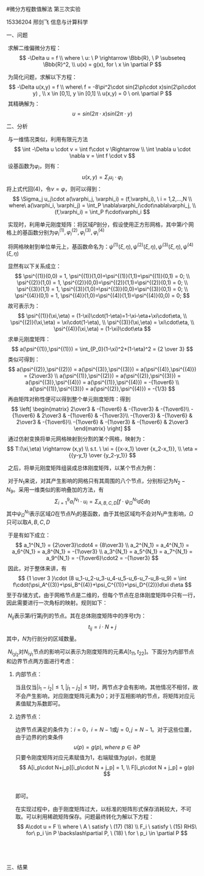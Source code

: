 #微分方程数值解法 第三次实验

15336204 邢剑飞 信息与计算科学



一、问题

​	求解二维偏微分方程：
$$
-\Delta u = f \\
where \ u: \ P \rightarrow \Bbb{R}, \ P \subseteq \Bbb{R}^2, \\
u(x) = g(x), for \ x \in \partial P
$$


​	为简化问题，求解以下方程：
$$
-\Delta u(x,y) = f \\
 where\  f = -8\pi^2\cdot sin(2\pi\cdot x)sin(2\pi\cdot y) , \\
x \in [0,1], y \in [0,1] \\
 u(x,y) = 0  \ on\ \partial P
$$
​	其精确解为：
$$
u = sin(2\pi\cdot x)sin(2\pi\cdot y)
$$


二、分析

​	与一维情况类似，利用有限元方法
$$
\int -\Delta u \cdot v = \int f\cdot v \Rightarrow \\
\int \nabla u \cdot \nabla v = \int f \cdot v
$$
​	设基函数为$\varphi_i$，则有：
$$
u(x,y) = \Sigma_i u_i \cdot \varphi_i
$$
​	将上式代回(4)，令$v=\varphi$，则可以得到：
$$
\Sigma_j u_j\cdot a(\varphi_j, \varphi_i) = (f,\varphi_i), \ i = 1,2,...,N \\
where\ a(\varphi_i, \varphi_j) = \int_P \nabla\varphi_i\cdot\nabla\varphi_j, \\
(f,\varphi_i) = \int_P f\cdot\varphi_i
$$


​	实现时，利用单元刚度矩阵：将区域$P$剖分，假设使用正方形网格，其中第$i$个网格上的基函数分别为$\varphi_i^{(1)},\varphi_i^{(2)},\varphi_i^{(3)},\varphi_i^{(4)}$

​	将网格映射到单位单元上，基函数命名为：$\psi^{(1)}(\xi,\eta),\psi^{(2)}(\xi,\eta),\psi^{(3)}(\xi,\eta),\psi^{(4)}(\xi,\eta)$

​	显然有以下关系成立：
$$
\psi^{(1)}(0,0) = 1, \psi^{(1)}(1,0)=\psi^{(1)}(1,1)=\psi^{(1)}(0,1) = 0; \\
\psi^{(2)}(1,0) = 1, \psi^{(2)}(0,0)=\psi^{(2)}(1,1)=\psi^{(2)}(0,1) = 0; \\
\psi^{(3)}(1,1) = 1, \psi^{(3)}(1,0)=\psi^{(3)}(0,0)=\psi^{(3)}(0,1) = 0; \\
\psi^{(4)}(0,1) = 1, \psi^{(4)}(1,0)=\psi^{(4)}(1,1)=\psi^{(4)}(0,0) = 0;
$$
​	故可表示为：
$$
\psi^{(1)}(\xi,\eta) = (1-\xi)\cdot(1-\eta)=1-\xi-\eta+\xi\cdot\eta, \\
\psi^{(2)}(\xi,\eta) = \xi\cdot(1-\eta), \\
\psi^{(3)}(\xi,\eta) = \xi\cdot\eta, \\
\psi^{(4)}(\xi,\eta) = (1-\xi)\cdot\eta
$$
​	求单元刚度矩阵：
$$
a(\psi^{(1)},\psi^{(1)}) = \int_{P_0}(1-\xi)^2+(1-\eta)^2 = {2 \over 3}
$$
​	类似可得到：
$$
a(\psi^{(2)},\psi^{(2)}) = a(\psi^{(3)},\psi^{(3)}) = a(\psi^{(4)},\psi^{(4)}) = {2\over3} \\
a(\psi^{(1)},\psi^{(2)}) = a(\psi^{(2)},\psi^{(3)}) = a(\psi^{(3)},\psi^{(4)}) = a(\psi^{(1)},\psi^{(4)}) = -{1\over6} \\
a(\psi^{(1)},\psi^{(3)}) = a(\psi^{(2)},\psi^{(4)}) = -{1/3}
$$
​	再由矩阵对称性便可以得到整个单元刚度矩阵：得到
$$
\left[
 \begin{matrix}   
   2\over3 & -{1\over6} & -{1\over3} & -{1\over6}\\
   -{1\over6} & 2\over3 & -{1\over6} & -{1\over3}\\
   -{1\over3} & -{1\over6} & 2\over3 & -{1\over6}\\
   -{1\over6} & -{1\over3} & -{1\over6} & 2\over3
  \end{matrix}
  \right]
$$
​	通过仿射变换将单元网格映射到分割的某个网格，映射为：
$$
T:(\xi,\eta) \rightarrow (x,y) \\
s.t. \ \xi = {{x-x_1} \over {x_2-x_1}}, \\
\eta = {{y-y_1} \over {y_2-y_1}}
$$


​	之后，将单元刚度矩阵组装成总体刚度矩阵，以某个节点为例：   



​	对于$N_1$来说，对其产生影响的网格只有其周围的八个节点，分别标记为$N_2 -N_9$。采用一维类似的影响叠加的方法，有
$$
\Sigma_{i=1}^9 a_i^{N_1}\cdot u_i = \Sigma_{A,B,C,D}\int f\cdot \psi_\Omega^{N_1} d\xi d\eta
$$
​	其中$\psi_\Omega^{N_1}$表示区域$\Omega$在节点$N_1$的基函数，由于其他区域均不会对$N_1$产生影响，$\Omega$只可以取$A,B,C,D$

​	于是有如下成立：
$$
a_1^{N_1} = {2\over3}\cdot4 = {8\over3} \\
a_2^{N_1} = a_4^{N_1} = a_6^{N_1} = a_8^{N_1} = -{1\over3} \\
a_3^{N_1} = a_5^{N_1} = a_7^{N_1} = a_9^{N_1} = -{1\over6}\cdot2 = -{1\over3}
$$
​	因此，对于整体来讲，有
$$
{1 \over 3 }\cdot (8 u_1-u_2-u_3-u_4-u_5-u_6-u_7-u_8-u_9) = \int f\cdot(\psi_A^{(3)}+\psi_B^{(4)}+\psi_C^{(1)}+\psi_D^{(2)})d\xi d\eta
$$
​	至于存储方式，由于网格节点是二维的，但每个节点在总体刚度矩阵中只有一行，因此需要进行一次角标的映射。规则如下：



​	$N_{ij}$表示第$i$行第$j$列的节点。其在总体刚度矩阵中的序号$t$为：
$$
t_{ij} = i\cdot N + j
$$
​	其中，$N$为行剖分的区域数量。

​	$N_{i_2 j_2}$对$N_{i_1 j_1}$节点的影响可以表示为刚度矩阵的元素$A[t_{11},t_{22}]$。下面分为内部节点和边界节点两方面进行考虑：

  1. 内部节点：

     当且仅当$|i_1-i_2| \le 1, |j_1-j_2| \le 1$时，两节点才会有影响，其他情况不相邻，故不会产生影响，对应刚度矩阵元素为0；对于互相影响的节点，将矩阵对应元素值赋为系数即可。

  2. 边界节点：

     边界节点满足的条件为：$i = 0，i=N-1$或$j=0,j=N-1$。对于这些位置，由于边界的约束条件
     $$
     u(p) = g(p), \ where \ p \in \partial P
     $$
     只要令刚度矩阵对应元素赋值为1，右端赋值为$g(p)$，也就是
     $$
     A[i_p\cdot N+j_p][i_p\cdot N + j_p] = 1, \\
     F[i_p\cdot N + j_p] = g(p)
     $$
     ​

     即可。

     在实现过程中，由于刚度矩阵过大，以标准的矩阵形式保存消耗较大，不可取。可以利用稀疏矩阵保存。问题最终转化为解以下方程：
     $$
     A\cdot u = F \\
     where \ A \ satisfy \ (17) (18) \\
     F_i \ satisfy \ (15) RHS\ for\ p_i \in P \backslash\partial P, \ (18) \ for \ p_i \in \partial P
     $$
     ​

     ​	

三、结果